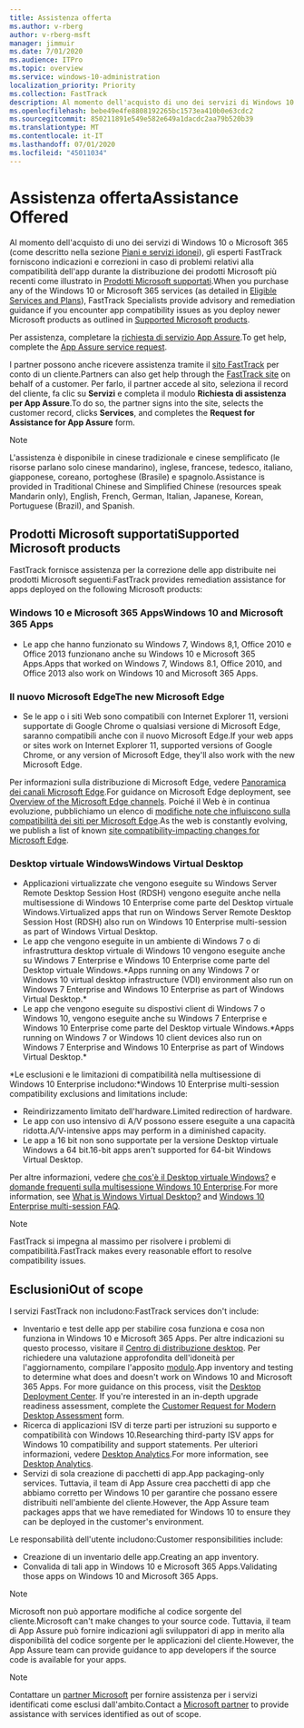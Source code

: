 ```yaml
---
title: Assistenza offerta
ms.author: v-rberg
author: v-rberg-msft
manager: jimmuir
ms.date: 7/01/2020
ms.audience: ITPro
ms.topic: overview
ms.service: windows-10-administration
localization_priority: Priority
ms.collection: FastTrack
description: Al momento dell'acquisto di uno dei servizi di Windows 10 o Microsoft 365, gli esperti FastTrack forniscono indicazioni e correzioni per la distribuzione di Windows 10 e Microsoft 365 Apps e consentono di mantenersi aggiornati senza costi aggiuntivi (con un abbonamento idoneo).
ms.openlocfilehash: bebe49e4fe8808192265bc1573ea410b0e63cdc2
ms.sourcegitcommit: 850211891e549e582e649a1dacdc2aa79b520b39
ms.translationtype: MT
ms.contentlocale: it-IT
ms.lasthandoff: 07/01/2020
ms.locfileid: "45011034"
---
```

# <a name="assistance-offered"></a><span data-ttu-id="58ef2-103">Assistenza offerta</span><span class="sxs-lookup"><span data-stu-id="58ef2-103">Assistance Offered</span></span>  

<span data-ttu-id="58ef2-104">Al momento dell'acquisto di uno dei servizi di Windows 10 o Microsoft 365 (come descritto nella sezione [Piani e servizi idonei](M365-eligible-services-and-plans.md)), gli esperti FastTrack forniscono indicazioni e correzioni in caso di problemi relativi alla compatibilità dell'app durante la distribuzione dei prodotti Microsoft più recenti come illustrato in [Prodotti Microsoft supportati](#supported-microsoft-products).</span><span class="sxs-lookup"><span data-stu-id="58ef2-104">When you purchase any of the Windows 10 or Microsoft 365 services (as detailed in [Eligible Services and Plans](M365-eligible-services-and-plans.md)), FastTrack Specialists provide advisory and remediation guidance if you encounter app compatibility issues as you deploy newer Microsoft products as outlined in [Supported Microsoft products](#supported-microsoft-products).</span></span>

<span data-ttu-id="58ef2-105">Per assistenza, completare la [richiesta di servizio App Assure](https://go.microsoft.com/fwlink/?linkid=2022721).</span><span class="sxs-lookup"><span data-stu-id="58ef2-105">To get help, complete the [App Assure service request](https://go.microsoft.com/fwlink/?linkid=2022721).</span></span>

<span data-ttu-id="58ef2-106">I partner possono anche ricevere assistenza tramite il [sito FastTrack](https://go.microsoft.com/fwlink/?linkid=780698) per conto di un cliente.</span><span class="sxs-lookup"><span data-stu-id="58ef2-106">Partners can also get help through the [FastTrack site](https://go.microsoft.com/fwlink/?linkid=780698) on behalf of a customer.</span></span> <span data-ttu-id="58ef2-107">Per farlo, il partner accede al sito, seleziona il record del cliente, fa clic su **Servizi** e completa il modulo **Richiesta di assistenza per App Assure**.</span><span class="sxs-lookup"><span data-stu-id="58ef2-107">To do so, the partner signs into the site, selects the customer record, clicks **Services**, and completes the **Request for Assistance for App Assure** form.</span></span>

> [!NOTE]
> <span data-ttu-id="58ef2-108">L'assistenza è disponibile in cinese tradizionale e cinese semplificato (le risorse parlano solo cinese mandarino), inglese, francese, tedesco, italiano, giapponese, coreano, portoghese (Brasile) e spagnolo.</span><span class="sxs-lookup"><span data-stu-id="58ef2-108">Assistance is provided in Traditional Chinese and Simplified Chinese (resources speak Mandarin only), English, French, German, Italian, Japanese, Korean, Portuguese (Brazil), and Spanish.</span></span> 

## <a name="supported-microsoft-products"></a><span data-ttu-id="58ef2-109">Prodotti Microsoft supportati</span><span class="sxs-lookup"><span data-stu-id="58ef2-109">Supported Microsoft products</span></span>

<span data-ttu-id="58ef2-110">FastTrack fornisce assistenza per la correzione delle app distribuite nei prodotti Microsoft seguenti:</span><span class="sxs-lookup"><span data-stu-id="58ef2-110">FastTrack provides remediation assistance for apps deployed on the following Microsoft products:</span></span>

### <a name="windows-10-and-microsoft-365-apps"></a><span data-ttu-id="58ef2-111">Windows 10 e Microsoft 365 Apps</span><span class="sxs-lookup"><span data-stu-id="58ef2-111">Windows 10 and Microsoft 365 Apps</span></span>

- <span data-ttu-id="58ef2-112">Le app che hanno funzionato su Windows 7, Windows 8,1, Office 2010 e Office 2013 funzionano anche su Windows 10 e Microsoft 365 Apps.</span><span class="sxs-lookup"><span data-stu-id="58ef2-112">Apps that worked on Windows 7, Windows 8.1, Office 2010, and Office 2013 also work on Windows 10 and Microsoft 365 Apps.</span></span>

### <a name="the-new-microsoft-edge"></a><span data-ttu-id="58ef2-113">Il nuovo Microsoft Edge</span><span class="sxs-lookup"><span data-stu-id="58ef2-113">The new Microsoft Edge</span></span>

- <span data-ttu-id="58ef2-114">Se le app o i siti Web sono compatibili con Internet Explorer 11, versioni supportate di Google Chrome o qualsiasi versione di Microsoft Edge, saranno compatibili anche con il nuovo Microsoft Edge.</span><span class="sxs-lookup"><span data-stu-id="58ef2-114">If your web apps or sites work on Internet Explorer 11, supported versions of Google Chrome, or any version of Microsoft Edge, they'll also work with the new Microsoft Edge.</span></span>

<span data-ttu-id="58ef2-115">Per informazioni sulla distribuzione di Microsoft Edge, vedere [Panoramica dei canali Microsoft Edge](https://docs.microsoft.com/DeployEdge/microsoft-edge-channels).</span><span class="sxs-lookup"><span data-stu-id="58ef2-115">For guidance on Microsoft Edge deployment, see [Overview of the Microsoft Edge channels](https://docs.microsoft.com/DeployEdge/microsoft-edge-channels).</span></span> <span data-ttu-id="58ef2-116">Poiché il Web è in continua evoluzione, pubblichiamo un elenco di [modifiche note che influiscono sulla compatibilità dei siti per Microsoft Edge](https://docs.microsoft.com/microsoft-edge/web-platform/site-impacting-changes).</span><span class="sxs-lookup"><span data-stu-id="58ef2-116">As the web is constantly evolving, we publish a list of known [site compatibility-impacting changes for Microsoft Edge](https://docs.microsoft.com/microsoft-edge/web-platform/site-impacting-changes).</span></span>

### <a name="windows-virtual-desktop"></a><span data-ttu-id="58ef2-117">Desktop virtuale Windows</span><span class="sxs-lookup"><span data-stu-id="58ef2-117">Windows Virtual Desktop</span></span>

- <span data-ttu-id="58ef2-118">Applicazioni virtualizzate che vengono eseguite su Windows Server Remote Desktop Session Host (RDSH) vengono eseguite anche nella multisessione di Windows 10 Enterprise come parte del Desktop virtuale Windows.</span><span class="sxs-lookup"><span data-stu-id="58ef2-118">Virtualized apps that run on Windows Server Remote Desktop Session Host (RDSH) also run on Windows 10 Enterprise multi-session as part of Windows Virtual Desktop.</span></span>
- <span data-ttu-id="58ef2-119">Le app che vengono eseguite in un ambiente di Windows 7 o di infrastruttura desktop virtuale di Windows 10 vengono eseguite anche su Windows 7 Enterprise e Windows 10 Enterprise come parte del Desktop virtuale Windows.\*</span><span class="sxs-lookup"><span data-stu-id="58ef2-119">Apps running on any Windows 7 or Windows 10 virtual desktop infrastructure (VDI) environment also run on Windows 7 Enterprise and Windows 10 Enterprise as part of Windows Virtual Desktop.\*</span></span>
- <span data-ttu-id="58ef2-120">Le app che vengono eseguite su dispostivi client di Windows 7 o Windows 10, vengono eseguite anche su Windows 7 Enterprise e Windows 10 Enterprise come parte del Desktop virtuale Windows.\*</span><span class="sxs-lookup"><span data-stu-id="58ef2-120">Apps running on Windows 7 or Windows 10 client devices also run on Windows 7 Enterprise and Windows 10 Enterprise as part of Windows Virtual Desktop.\*</span></span>

<span data-ttu-id="58ef2-121">\*Le esclusioni e le limitazioni di compatibilità nella multisessione di Windows 10 Enterprise includono:</span><span class="sxs-lookup"><span data-stu-id="58ef2-121">\*Windows 10 Enterprise multi-session compatibility exclusions and limitations include:</span></span>
- <span data-ttu-id="58ef2-122">Reindirizzamento limitato dell'hardware.</span><span class="sxs-lookup"><span data-stu-id="58ef2-122">Limited redirection of hardware.</span></span>
- <span data-ttu-id="58ef2-123">Le app con uso intensivo di A/V possono essere eseguite a una capacità ridotta.</span><span class="sxs-lookup"><span data-stu-id="58ef2-123">A/V-intensive apps may perform in a diminished capacity.</span></span>
- <span data-ttu-id="58ef2-124">Le app a 16 bit non sono supportate per la versione Desktop virtuale Windows a 64 bit.</span><span class="sxs-lookup"><span data-stu-id="58ef2-124">16-bit apps aren't supported for 64-bit Windows Virtual Desktop.</span></span>

<span data-ttu-id="58ef2-125">Per altre informazioni, vedere [che cos'è il Desktop virtuale Windows?](https://docs.microsoft.com/azure/virtual-desktop/overview) e [domande frequenti sulla multisessione Windows 10 Enterprise](https://docs.microsoft.com/azure/virtual-desktop/windows-10-multisession-faq).</span><span class="sxs-lookup"><span data-stu-id="58ef2-125">For more information, see [What is Windows Virtual Desktop?](https://docs.microsoft.com/azure/virtual-desktop/overview) and [Windows 10 Enterprise multi-session FAQ](https://docs.microsoft.com/azure/virtual-desktop/windows-10-multisession-faq).</span></span>

> [!NOTE]
> <span data-ttu-id="58ef2-126">FastTrack si impegna al massimo per risolvere i problemi di compatibilità.</span><span class="sxs-lookup"><span data-stu-id="58ef2-126">FastTrack makes every reasonable effort to resolve compatibility issues.</span></span> 

## <a name="out-of-scope"></a><span data-ttu-id="58ef2-127">Esclusioni</span><span class="sxs-lookup"><span data-stu-id="58ef2-127">Out of scope</span></span>

<span data-ttu-id="58ef2-128">I servizi FastTrack non includono:</span><span class="sxs-lookup"><span data-stu-id="58ef2-128">FastTrack services don't include:</span></span>
- <span data-ttu-id="58ef2-p103">Inventario e test delle app per stabilire cosa funziona e cosa non funziona in Windows 10 e Microsoft 365 Apps. Per altre indicazioni su questo processo, visitare il [Centro di distribuzione desktop](https://go.microsoft.com/fwlink/?linkid=2080140). Per richiedere una valutazione approfondita dell'idoneità per l'aggiornamento, compilare l'apposito [modulo](https://go.microsoft.com/fwlink/?linkid=2053818).</span><span class="sxs-lookup"><span data-stu-id="58ef2-p103">App inventory and testing to determine what does and doesn't work on Windows 10 and Microsoft 365 Apps. For more guidance on this process, visit the [Desktop Deployment Center](https://go.microsoft.com/fwlink/?linkid=2080140). If you're interested in an in-depth upgrade readiness assessment, complete the [Customer Request for Modern Desktop Assessment](https://go.microsoft.com/fwlink/?linkid=2053818) form.</span></span>
- <span data-ttu-id="58ef2-132">Ricerca di applicazioni ISV di terze parti per istruzioni su supporto e compatibilità con Windows 10.</span><span class="sxs-lookup"><span data-stu-id="58ef2-132">Researching third-party ISV apps for Windows 10 compatibility and support statements.</span></span> <span data-ttu-id="58ef2-133">Per ulteriori informazioni, vedere [Desktop Analytics](https://docs.microsoft.com/sccm/desktop-analytics/overview).</span><span class="sxs-lookup"><span data-stu-id="58ef2-133">For more information, see [Desktop Analytics](https://docs.microsoft.com/sccm/desktop-analytics/overview).</span></span>
- <span data-ttu-id="58ef2-134">Servizi di sola creazione di pacchetti di app.</span><span class="sxs-lookup"><span data-stu-id="58ef2-134">App packaging-only services.</span></span> <span data-ttu-id="58ef2-135">Tuttavia, il team di App Assure crea pacchetti di app che abbiamo corretto per Windows 10 per garantire che possano essere distribuiti nell'ambiente del cliente.</span><span class="sxs-lookup"><span data-stu-id="58ef2-135">However, the App Assure team packages apps that we have remediated for Windows 10 to ensure they can be deployed in the customer's environment.</span></span>

<span data-ttu-id="58ef2-136">Le responsabilità dell'utente includono:</span><span class="sxs-lookup"><span data-stu-id="58ef2-136">Customer responsibilities include:</span></span>
- <span data-ttu-id="58ef2-137">Creazione di un inventario delle app.</span><span class="sxs-lookup"><span data-stu-id="58ef2-137">Creating an app inventory.</span></span>
- <span data-ttu-id="58ef2-138">Convalida di tali app in Windows 10 e Microsoft 365 Apps.</span><span class="sxs-lookup"><span data-stu-id="58ef2-138">Validating those apps on Windows 10 and Microsoft 365 Apps.</span></span>

> [!NOTE]
> <span data-ttu-id="58ef2-139">Microsoft non può apportare modifiche al codice sorgente del cliente.</span><span class="sxs-lookup"><span data-stu-id="58ef2-139">Microsoft can't make changes to your source code.</span></span> <span data-ttu-id="58ef2-140">Tuttavia, il team di App Assure può fornire indicazioni agli sviluppatori di app in merito alla disponibilità del codice sorgente per le applicazioni del cliente.</span><span class="sxs-lookup"><span data-stu-id="58ef2-140">However, the App Assure team can provide guidance to app developers if the source code is available for your apps.</span></span>

> [!NOTE]
> <span data-ttu-id="58ef2-141">Contattare un [partner Microsoft](https://go.microsoft.com/fwlink/?linkid=2080150) per fornire assistenza per i servizi identificati come esclusi dall'ambito.</span><span class="sxs-lookup"><span data-stu-id="58ef2-141">Contact a [Microsoft partner](https://go.microsoft.com/fwlink/?linkid=2080150) to provide assistance with services identified as out of scope.</span></span>


